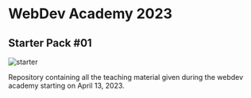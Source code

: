 # WebDev Academy 2023

## Starter Pack #01

![starter](https://user-images.githubusercontent.com/78272736/231758567-019af75a-821c-4336-aa8f-38d7541797d3.jpg)

Repository containing all the teaching material given during the webdev academy starting on April 13, 2023.
